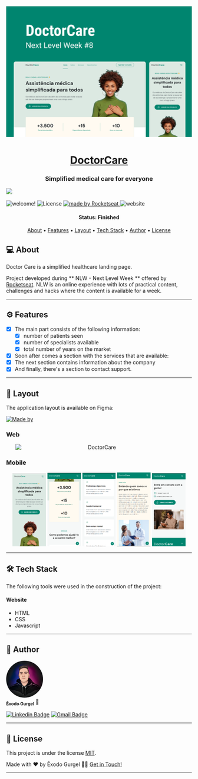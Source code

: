 
<h1 align="center">
    <img alt="DoctorCare" title="#DoctorCare" src="./prints/Capa.png" />
</h1>

<h1 align="center">
    <a href="#"> DoctorCare </a>
</h1>

<h3 align="center">  Simplified medical care for everyone
</h3>

<p align="center">

  <a href="https://img.shields.io/website?url=https%3A%2F%2Fexodogurgel.github.io%2FdoctorCare%2F"><img src="https://img.shields.io/website?up_color=blue&up_message=DoctorCore&url=https%3A%2F%2Fimg.shields.io%2Fwebsite%3Furl%3Dhttps%253A%252F%252Fexodogurgel.github.io%252FdoctorCare%252F" /> </a>
	
  <img src="https://img.shields.io/static/v1?label=PRs&message=welcome&color=49AA26&labelColor=000000" alt="welcome!" />
    
  <img alt="License" src="https://img.shields.io/badge/license-MIT-brightgreen">
  

  <a href="https://rocketseat.com.br">
    <img alt="made by Rocketseat" src="https://img.shields.io/badge/made%20by-Rocketseat-%237519C1">
  </a>
	
  <img alt="website" src="https://img.shields.io/website?url=https%3A%2F%2Fexodogurgel.github.io%2FdoctorCare%2F">
  
</p>


<h4 align="center"> 
	 Status: Finished
</h4>

<p align="center">
 <a href="#-about">About</a> •
 <a href="#-Features">Features</a> •
 <a href="#-layout">Layout</a> • 
 <a href="#-tech-stack">Tech Stack</a> • 
 <a href="#-author">Author</a> • 
 <a href="#-license">License</a>

</p>

## 💻 About

Doctor Care is a simplified healthcare landing page.

Project developed during ** NLW - Next Level Week ** offered by [Rocketseat](https://lp.rocketseat.com.br/nlw-return). NLW is an online experience with lots of practical content, challenges and hacks where the content is available for a week.

---

## ⚙️ Features

- [x] The main part consists of the following information:
   - [x] number of patients seen
   - [x] number of specialists available
   - [x] total number of years on the market

- [x] Soon after comes a section with the services that are available:
- [x] The next section contains information about the company
- [x] And finally, there's a section to contact support.

---

## 🎨 Layout

The application layout is available on Figma:

<a href="https://www.figma.com/community/file/1102912263666619803">
  <img alt="Made by " src="https://img.shields.io/badge/Acessar%20Layout%20-Figma-%2304D361">
</a>


### Web

<p align="center" style="display: flex; align-items: flex-start; justify-content: center;">
  <img alt="DoctorCare" title="#DoctorCare" src="./prints/gifDoctorCore.gif" width="90%">


</p>


### Mobile

<p align="center">
  <img alt="DoctorCore" title="#DoctorCore" src="./prints/mobile-1.png" width="18%">
  
  <img alt="DoctorCore" title="#DoctorCore" src="./prints/mobile-2.png" width="18%">
  
  <img alt="DoctorCore" title="#DoctorCore" src="./prints/mobile-3.png" width="18%">
  
  <img alt="DoctorCore" title="#DoctorCore" src="./prints/mobile-4.png" width="18%">
  
  <img alt="DoctorCore" title="#DoctorCore" src="./prints/mobile-5.png" width="18%">

</p>

---

## 🛠 Tech Stack

The following tools were used in the construction of the project:

#### **Website** 

-   HTML
-   CSS
-   Javascript


---
## 🦸 Author

<a href="https://blog.rocketseat.com.br/author/exodo/">
 <img style="border-radius: 50%;" src="https://github.com/exodogurgel/exodogurgel/blob/main/images/b11993be-e073-4a30-adae-2fee655ccdd5.png?raw=true" width="100px;" alt="Êxodo Gurgel"/> 
 <br />
 <sub><b>Êxodo Gurgel</b></sub></a> <a href="https://blog.rocketseat.com.br/author/exodo/" title="Rocketseat"></a> 🚀
 <br />

[![Linkedin Badge](https://img.shields.io/badge/-Exodo-blue?style=flat-square&logo=Linkedin&logoColor=white&link=https://www.linkedin.com/in/exodo-gurgel/)](https://www.linkedin.com/in/exodo-gurgel/) 
[![Gmail Badge](https://img.shields.io/badge/-exodowellis@gmail.com-c14438?style=flat-square&logo=Gmail&logoColor=white&link=mailto:exodowellis@gmail.com)](mailto:exodowellis@gmail.com)

---

## 📝 License

This project is under the license [MIT](./LICENSE).

Made with ❤️ by Êxodo Gurgel 👋🏽 [Get in Touch!](Https://www.linkedin.com/in/exodo-gurgel/)

---
